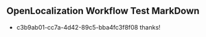## OpenLocalization Workflow Test MarkDown
* c3b9ab01-cc7a-4d42-89c5-bba4fc3f8f08 thanks!

<!--HONumber=Aug16_HO1-->


